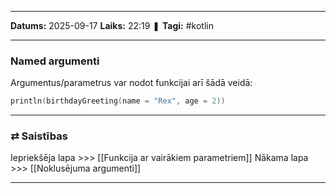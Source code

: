 ___

**Datums:** 2025-09-17
**Laiks:** 22:19
❚ **Tagi:** #kotlin 

---
### Named argumenti

Argumentus/parametrus var nodot funkcijai arī šādā veidā:

```kotlin
println(birthdayGreeting(name = "Rex", age = 2))
```

---
### ⇄ Saistības

Iepriekšēja lapa >>> [[Funkcija ar vairākiem parametriem]]
Nākama lapa >>> [[Noklusējuma argumenti]]

---